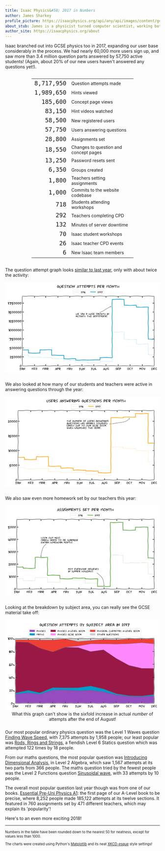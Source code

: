 ```yaml
---
title: Isaac Physics&#58; 2017 in Numbers
author: James Sharkey
profile_picture: https://isaacphysics.org/api/any/api/images/content/general_pages/about_us/photos/js.png
about_stub: James is a physicist turned computer scientist, working both on the physics and computing for Isaac
author_site: https://isaacphysics.org/about
---
```

Isaac branched out into GCSE physics too in 2017, expanding our user base considerably in the process.
We had nearly 60,000 more users sign up, and saw more than 3.4 million question parts answered by 57,750 active students! (Again, about 20% of our new users haven't answered any questions yet!).

<table style="width: 66%; margin: 30px auto;">
    <tr>
        <td style="text-align: right; font-family: monospace; font-size: 1.2rem;">8,717,950</td><td>Question attempts made</td>
    </tr>
    <tr>
        <td style="text-align: right; font-family: monospace; font-size: 1.2rem;">1,989,650</td><td>Hints viewed</td>
    </tr>
    <tr>
        <td style="text-align: right; font-family: monospace; font-size: 1.2rem;">185,600</td><td>Concept page views</td>
    </tr>
    <tr>
        <td style="text-align: right; font-family: monospace; font-size: 1.2rem;">83,150</td><td>Hint videos watched</td>
    </tr>
    <tr>
        <td style="text-align: right; font-family: monospace; font-size: 1.2rem;">58,500</td><td>New registered users</td>
    </tr>
    <tr>
        <td style="text-align: right; font-family: monospace; font-size: 1.2rem;">57,750</td><td>Users answering questions</td>
    </tr>
    <tr>
        <td style="text-align: right; font-family: monospace; font-size: 1.2rem;">28,800</td><td>Assignments set</td>
    </tr>
    <tr>
        <td style="text-align: right; font-family: monospace; font-size: 1.2rem;">18,550</td><td>Changes to question and concept pages</td>
    </tr>
    <tr>
        <td style="text-align: right; font-family: monospace; font-size: 1.2rem;">13,250</td><td>Password resets sent</td>
    </tr>
    <tr>
        <td style="text-align: right; font-family: monospace; font-size: 1.2rem;">6,350</td><td>Groups created</td>
    </tr>
    <tr>
        <td style="text-align: right; font-family: monospace; font-size: 1.2rem;">1,800</td><td>Teachers setting assignments</td>
    </tr>
    <tr>
        <td style="text-align: right; font-family: monospace; font-size: 1.2rem;">1,000</td><td>Commits to the website codebase</td>
    </tr>
    <tr>
        <td style="text-align: right; font-family: monospace; font-size: 1.2rem;">718</td><td>Students attending workshops</td>
    </tr>
    <tr>
        <td style="text-align: right; font-family: monospace; font-size: 1.2rem;">292</td><td>Teachers completing CPD</td>
    </tr>
    <tr>
        <td style="text-align: right; font-family: monospace; font-size: 1.2rem;">132</td><td>Minutes of server downtime</td>
    </tr>
    <tr>
        <td style="text-align: right; font-family: monospace; font-size: 1.2rem;">70</td><td>Isaac student workshops</td>
    </tr>
    <tr>
        <td style="text-align: right; font-family: monospace; font-size: 1.2rem;">26</td><td>Isaac teacher CPD events</td>
    </tr>
    <tr>
        <td style="text-align: right; font-family: monospace; font-size: 1.2rem;">6</td><td>New Isaac team members</td>
    </tr>
</table>

The question attempt graph looks <a href='/isaac-physics-2016-in-numbers' target='_blank'>similar to last year</a>, only with about twice the activity:

<figure style="text-align:center;margin:15px auto 25px auto;">
    <img src="/images/twenty-sixteen/question-attempts-2017.png" alt="A chart of question attempts per month! It peaks in September and stays high until it drops in December.">
</figure>

We also looked at how many of our students and teachers were active in answering questions through the year:

<figure style="text-align:center;margin:15px auto 25px auto;">
    <img src="/images/twenty-sixteen/active-users-2017.png" alt="A chart of active users per month! It peaks in September and stays high until it drops in December.">
</figure>

We also saw even more homework set by our teachers this year:

<figure style="text-align:center;margin:15px auto 25px auto;">
    <img src="/images/twenty-sixteen/assignments-set-2017.png" alt="A chart of assignments set per month. There's a clear and unexpected peak in March too; surprise homework month perhaps?">
</figure>

Looking at the breakdown by subject area, you can really see the GCSE material take off:

<figure style="text-align:center;margin:15px auto 25px auto;">
    <img src="/images/twenty-sixteen/attempts-by-subject-2017.png" alt="A chart of showing the percentage of question attempts in physics, maths, and the books. The GCSE and A-Level books comprise 40% each by the end of the year.">
    <figcaption>What this graph can't show is the sixfold increase in actual <i>number</i> of attempts after the end of August!</figcaption>
</figure>


Our most popular ordinary physics question was the Level 1 Waves question <a href='https://isaacphysics.org/questions/finding_wavespeed' target='_blank'>Finding Wave Speed</a>, with 7,375 attempts by 1,958 people; our least popular was <a href='https://isaacphysics.org/questions/rods_rings_string' target='_blank'>Rods, Rings and Strings</a>, a fiendish Level 6 Statics question which was attempted 122 times by 18 people.

From our maths questions, the most popular question was <a href='https://isaacphysics.org/questions/algebra_level2_dimensions' target='_blank'>Introducing Dimensional Analysis</a>, in Level 2 Algebra, which saw 1,567 attempts at its two parts from 366 people. The maths question tried by the fewest people was the Level 2 Functions question <a href='https://isaacphysics.org/questions/functions_2_9' target='_blank'>Sinusoidal wave</a>, with 33 attempts by 10 people.

The overall most popular question last year though was from one of our books. <a href='https://isaacphysics.org/questions/ch_a_p2' target='_blank'>Essential Pre-Uni Physics A1</a>: the first page of our A-Level book to be precise, where 8,252 people made 185,122 attempts at its twelve sections. It featured in 760 assignments set by 471 different teachers, which may explain its 'popularity'!

Here's to an even more exciting 2018!

---
<p style="font-size:0.7rem;">Numbers in the table have been rounded down to the nearest 50 for neatness, except for values less than 1000.</p>
<p style="font-size:0.7rem;">The charts were created using Python's <a href="http://matplotlib.org/" target="_blank" rel="nofollow">Matplotlib</a> and its neat <a href="http://matplotlib.org/xkcd/examples/showcase/xkcd.html" target="_blank" rel="nofollow">XKCD-esque</a> style settings!</p>